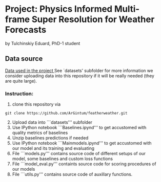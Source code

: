 # Project: Physics Informed Multi-frame Super Resolution for Weather Forecasts

by Tulchinskiy Eduard, PhD-1 student


## Data source
[Data used in the project
](https://drive.google.com/file/d/1d566eJK2pmq3oCyuI7IlVBg7ZxIpDwC-/view?usp=sharing)
See `datasets' subfolder for more information
we consider uploading data into this repository if it will be really needed (they are quite large).


### Instruction: 

1) clone this repository via
```shell
git clone https://github.com/ArGintum/featherweather.git
```

2) Upload data into ```datasets''' subfolder
3) Use IPython notebook ```Baselines.ipynd''' to get accustomed with quality metrics of baselines
4) Unzip baselines predictions if needed
5) Use IPython notebook ```Mainmodels.ipynd''' to get accustomed with our model and its training and evaluating
6) File ```models.py''' contains source code of different setups of our model, some baselines and custom loss functions
7) File ```model_eval.py''' containts source code for scoring procedures of our models
8) File ```utils.py''' contains source code of auxillary functions.

